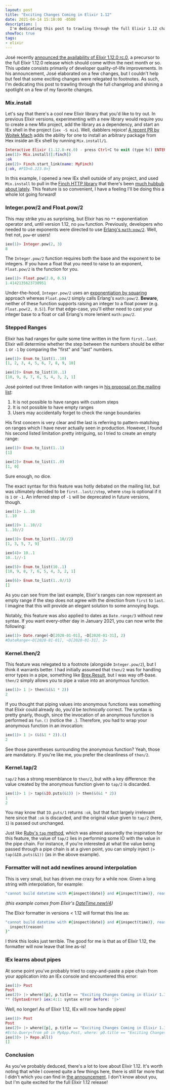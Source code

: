 ```yaml
---
layout: post
title: "Exciting Changes Coming in Elixir 1.12"
date: 2021-04-14 15:10:00 -0500
description: |
  I'm dedicating this post to trawling through the full Elixir 1.12 changelog and shining a spotlight on a few of my favorite changes.
showToc: true
tags:
- elixir
---
```


José recently [announced the availability of Elixir 1.12.0 rc.0](https://github.com/elixir-lang/elixir/releases/tag/v1.12.0-rc.0), a precursor to the full Elixir 1.12.0 release which should come within the next month or so. This update consists primarily of developer quality-of-life improvements. In his announcement, José elaborated on a few changes, but I couldn't help but feel that some exciting changes were relegated to footnotes. As such, I'm dedicating this post to trawling through the full changelog and shining a spotlight on a few of my favorite changes.

### Mix.install

Let's say that there's a cool new Elixir library that you'd like to try out. In previous Elixir versions, experimenting with a new library would require you to create a new Mix project, add the library as a dependency, and start an IEx shell in the project (`iex -S mix`). Well, dabblers rejoice! [A recent PR by Wojtek Mach](https://github.com/elixir-lang/elixir/pull/10674) adds the ability for one to install an arbitrary package from Hex inside an IEx shell by running `Mix.install/1`.

```elixir
Interactive Elixir (1.12.0-rc.0) - press Ctrl+C to exit (type h() ENTER for help)
iex(1)> Mix.install([:finch])
:ok
iex(2)> Finch.start_link(name: MyFinch)
{:ok, #PID<0.223.0>}
```

In this example, I opened a new IEx shell outside of any project, and used `Mix.install` to pull in the [Finch HTTP library](https://github.com/keathley/finch) that there's been [much hubbub about lately](https://twitter.com/ChrisKeathley/status/1364692787032113153). This feature is so convenient, I have a feeling I'll be doing this a whole lot going forward!

### Integer.pow/2 and Float.pow/2

This may strike you as surprising, but Elixir has no `**` exponentiation operator and, until version 1.12, no `pow` function. Previously, developers who needed to use exponents were directed to use [Erlang's `math:pow/2`](https://erlang.org/doc/man/math.html#pow-2). Well, fret not, `pow`-er users!

```elixir
iex(1)> Integer.pow(2, 3)
8
```

The `Integer.pow/2` function requires both the base and the exponent to be integers. If you have a float that you need to raise to an exponent, `Float.pow/2` is the function for you.

```elixir
iex(1)> Float.pow(2.0, 0.5)
1.4142135623730951
```

Under-the-hood, `Integer.pow/2` uses an [exponentiation by squaring](https://en.wikipedia.org/wiki/Exponentiation_by_squaring) approach whereas `Float.pow/2` simply calls Erlang's `math:pow/2`. **Beware**, neither of these function supports raising an integer to a float power (e.g. `Float.pow(2, 0.5)`). For that edge-case, you'll either need to cast your integer base to a float or call Erlang's more lenient `math:pow/2`.

### Stepped Ranges

Elixir has had ranges for quite some time written in the form `first..last`. Elixir will determine whether the step between the numbers should be either `1` or `-1` by comparing the "first" and "last" numbers.

```elixir
iex(1)> Enum.to_list(1..10)
[1, 2, 3, 4, 5, 6, 7, 8, 9, 10]

iex(2)> Enum.to_list(10..1) 
[10, 9, 8, 7, 6, 5, 4, 3, 2, 1]
```

José pointed out three limitation with ranges in [his proposal on the mailing list](https://groups.google.com/g/elixir-lang-core/c/U5EhplEqda4):
1. It is not possible to have ranges with custom steps
2. It is not possible to have empty ranges
3. Users may accidentally forget to check the range boundaries

His first concern is very clear and the last is referring to pattern-matching on ranges which I have never actually seen in production. However, I found his second listed limitation pretty intriguing, so I tried to create an empty range:

```elixir
iex(1)> Enum.to_list(1..1)
[1]

iex(2)> Enum.to_list(1..0)
[1, 0]
```

Sure enough, no dice.

The exact syntax for this feature was hotly debated on the mailing list, but was ultimately decided to be `first..last//step`, where `step` is optional if it is `1` or `-1`. An inferred step of `-1` will be deprecated in future versions, though.

```elixir
iex(1)> 1..10
1..10

iex(2)> 1..10//2
1..10//2

iex(3)> Enum.to_list(1..10//2)
[1, 3, 5, 7, 9]

iex(4)> 10..1
10..1//-1

iex(5)> Enum.to_list(10..1)
[10, 9, 8, 7, 6, 5, 4, 3, 2, 1]

iex(6)> Enum.to_list(1..0//1)
[]
```

As you can see from the last example, Elixir's ranges can now represent an empty range if the step does not agree with the direction from `first` to `last`. I imagine that this will provide an elegant solution to some annoying bugs.

Notably, this feature was also applied to dates as `Date.range/3` without new syntax. If you want every-other day in January 2021, you can now write the following:

```elixir
iex(1)> Date.range(~D[2020-01-01], ~D[2020-01-31], 2)
#DateRange<~D[2020-01-01], ~D[2020-01-31], 2>
```

### Kernel.then/2

This feature was relegated to a footnote (alongside `Integer.pow/2`), but I think it warrants better. I had initially assumed that `then/2` was for handling error types in a pipe, something like [Brex.Result](https://hexdocs.pm/brex_result/readme.html), but I was way off-base. `then/2` simply allows you to pipe a value into an anonymous function.

```elixir
iex(1)> 1 |> then(&(&1 * 2))
2
```

If you thought that piping values into anonymous functions was something that Elixir could already do, you'd be _technically_ correct. The syntax is pretty gnarly, though, since the invocation of an anonymous function is performed as `fun.()` (notice the `.`). Therefore, you had to wrap your anonymous function in an invocation:

```elixir
iex(1)> 1 |> (&(&1 * 2)).()
2
```

See those parentheses surrounding the anonymous function? Yeah, those are mandatory. If you're like me, you prefer the cleanliness of `then/2`.

### Kernel.tap/2

`tap/2` has a strong resemblance to `then/2`, but with a key difference: the value created by the anonymous function given to `tap/2` is discarded.

```elixir
iex(1)> 1 |> tap(&IO.puts(&1)) |> then(&(&1 * 2))
1
2
```

You may know that `IO.puts/1` returns `:ok`, but that fact largely irrelevant here since that `:ok` is discarded, and the original value given to `tap/2` (here, `1`) is passed out unchanged.

Just like [Ruby's `tap` method](https://ruby-doc.org/core-2.6.1/Object.html#method-i-tap), which was almost assuredly the inspiration for this feature, the value of `tap/2` lies in performing some IO with the value in the pipe chain. For instance, if you're interested at what the value being passed through a pipe chain is at a given point, you can simply inject `|> tap(&IO.puts(&1))` (as in the above example).

### Formatter will not add newlines around interpolation

This is very small, but has driven me crazy for a while now. Given a long string with interpolation, for example:

```elixir
"cannot build datetime with #{inspect(date)} and #{inspect(time)}, reason: #{inspect(reason)}"
```
_(this example comes from Elixir's [DateTime.new!/4](https://github.com/elixir-lang/elixir/blob/d7f0c87bc52e426aa5b77ec7a4334fa437daa5c5/lib/elixir/lib/calendar/datetime.ex#L244))_

The Elixir formatter in versions < 1.12 will format this line as:
```elixir
"cannot build datetime with #{inspect(date)} and #{inspect(time)}, reason: #{
  inspect(reason)
}"
```

I think this looks just terrible. The good for me is that as of Elixir 1.12, the formatter will now leave that line as-is!

### IEx learns about pipes

At some point you've probably tried to copy-and-paste a pipe chain from your application into an IEx console and encountered this error:
```elixir
iex(1)> Post
Post
iex(2)> |> where([p], p.title == "Exciting Changes Coming in Elixir 1.12")
** (SyntaxError) iex:4:1: syntax error before: '|>'
```

Well, no longer! As of Elixir 1.12, IEx will now handle pipes!

```elixir
iex(1)> Post
Post
iex(2)> |> where([p], p.title == "Exciting Changes Coming in Elixir 1.12")
#Ecto.Query<from p0 in MyApp.Post, where: p0.title == "Exciting Changes Coming in Elixir 1.12">
iex(3)> |> Repo.all()
[]
```

### Conclusion

As you've probably deduced, there's a lot to love about Elixir 1.12. It's worth noting that while I covered quite a few things here, there is still far more that I didn't which you can find in [the announcement](https://github.com/elixir-lang/elixir/releases/tag/v1.12.0-rc.0). I don't know about you, but I'm quite excited for the full Elixir 1.12 release!
